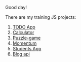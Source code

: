 Good day!

There are my training JS projects:

1. <a href="https://laranto-spb.github.io/JS-Training-Projects/TODO App/" target="_blank">TODO App </a>
2. <a href="https://laranto-spb.github.io/JS-Training-Projects/calculator/" target="_blank">Calculator </a>
3. <a href="https://laranto-spb.github.io/JS-Training-Projects/puzzle-game/" target="_blank">Puzzle-game</a>
4. <a href="https://laranto-spb.github.io/JS-Training-Projects/momentum/" target="_blank"> Momentum </a>
5. <a href="https://laranto-spb.github.io/JS-Training-Projects/Students%20Base/" target="_blank"> Students App </a>
5. <a href="https://laranto-spb.github.io/JS-Training-Projects/blog-api/" target="_blank"> Blog api </a>
